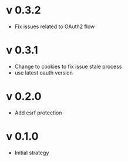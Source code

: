 # v 0.3.2
* Fix issues related to OAuth2 flow

# v 0.3.1
* Change to cookies to fix issue stale process
* use latest oauth version

# v 0.2.0
* Add csrf protection

# v 0.1.0

* Initial strategy
